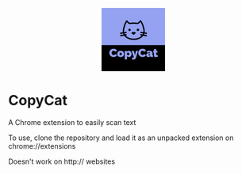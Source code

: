 <p align="center">
  <img src="icons/128x128.png">
</p>

# CopyCat
A Chrome extension to easily scan text

To use, clone the repository and load it as an unpacked extension on chrome://extensions

Doesn't work on http:// websites
